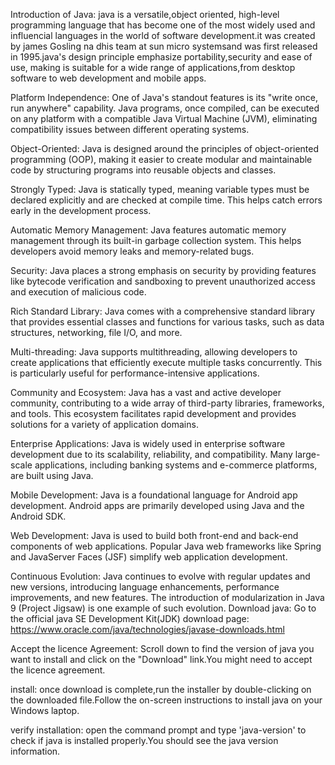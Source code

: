 Introduction of Java:
       java is a versatile,object oriented, high-level programming language that has become one of the most widely used and influencial languages in the world of software development.it was created by james Gosling na dhis team at sun micro systemsand was first released in 1995.java's design principle emphasize portability,security and ease of use, making is suitable for a wide range of applications,from desktop software to web development and mobile apps.

Platform Independence: One of Java's standout features is its "write once, run anywhere" capability. Java programs, once compiled, can be executed on any platform with a compatible Java Virtual Machine (JVM), eliminating compatibility issues between different operating systems.

Object-Oriented: Java is designed around the principles of object-oriented programming (OOP), making it easier to create modular and maintainable code by structuring programs into reusable objects and classes.

Strongly Typed: Java is statically typed, meaning variable types must be declared explicitly and are checked at compile time. This helps catch errors early in the development process.

Automatic Memory Management: Java features automatic memory management through its built-in garbage collection system. This helps developers avoid memory leaks and memory-related bugs.

Security: Java places a strong emphasis on security by providing features like bytecode verification and sandboxing to prevent unauthorized access and execution of malicious code.

Rich Standard Library: Java comes with a comprehensive standard library that provides essential classes and functions for various tasks, such as data structures, networking, file I/O, and more.

Multi-threading: Java supports multithreading, allowing developers to create applications that efficiently execute multiple tasks concurrently. This is particularly useful for performance-intensive applications.

Community and Ecosystem: Java has a vast and active developer community, contributing to a wide array of third-party libraries, frameworks, and tools. This ecosystem facilitates rapid development and provides solutions for a variety of application domains.

Enterprise Applications: Java is widely used in enterprise software development due to its scalability, reliability, and compatibility. Many large-scale applications, including banking systems and e-commerce platforms, are built using Java.

Mobile Development: Java is a foundational language for Android app development. Android apps are primarily developed using Java and the Android SDK.

Web Development: Java is used to build both front-end and back-end components of web applications. Popular Java web frameworks like Spring and JavaServer Faces (JSF) simplify web application development.

Continuous Evolution: Java continues to evolve with regular updates and new versions, introducing language enhancements, performance improvements, and new features. The introduction of modularization in Java 9 (Project Jigsaw) is one example of such evolution.
Download java: Go to the official java SE Development Kit(JDK) download page: https://www.oracle.com/java/technologies/javase-downloads.html

Accept the licence Agreement: Scroll down to find the version of java you want to install and click on the "Download" link.You might need to accept the licence agreement.

install: once download is complete,run the installer by double-clicking on the downloaded file.Follow the on-screen instructions to install java on your Windows laptop.

verify installation: open the command prompt and type 'java-version' to check if java is installed properly.You should see the java version information.


